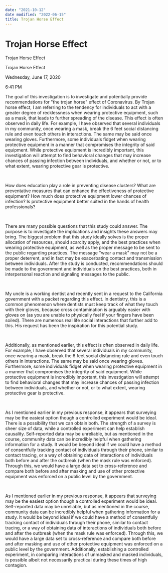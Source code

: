 ```yaml
---
date: "2021-10-12"
date modified: "2022-06-15"
title: Trojan Horse Effect
---
```


# Trojan Horse Effect
Trojan Horse Effect

Trojan Horse Effect

Wednesday, June 17, 2020

6:41 PM

The goal of this investigation is to investigate and potentially provide recommendations for "the trojan horse" effect of Coronavirus. By Trojan horse effect, I am referring to the tendency for individuals to act with a greater degree of recklessness when wearing protective equipment, such as a mask, that leads to further spreading of the disease. This effect is often observed in daily life. For example, I have observed that several individuals in my community, once wearing a mask, break the 6 feet social distancing rule and even touch others in interactions. The same may be said once wearing gloves. Furthermore, some individuals fidget when wearing protective equipment in a manner that compromises the integrity of said equipment. While protective equipment is incredibly important, this investigation will attempt to find behavioral changes that may increase chances of passing infection between individuals, and whether or not, or to what extent, wearing protective gear is protective.

 

How does education play a role in preventing disease clusters? What are preventative measures that can enhance the effectiveness of protective equipment? How much does protective equipment lower chances of infection? Is protective equipment better suited in the hands of health professionals?

 

There are many possible questions that this study could answer. The purpose is to investigate the implications and insights these answers may bring. The biggest problem that this study ideally solves is the proper allocation of resources, should scarcity apply, and the best practices when wearing protective equipment, as well as the proper message to be sent to the public regarding practices. The message "wear a mask" may not be a proper deterrent, and in fact may be exacerbating contact and transmission between individuals. After the study is conducted, recommendations should be made to the government and individuals on the best practices, both in interpersonal reaction and signaling messages to the public.

 

My uncle is a working dentist and recently sent in a request to the California government with a packet regarding this effect. In dentistry, this is a common phenomenon where dentists must keep track of what they touch with their gloves, because cross contamination is arguably easier with gloves on (as you are unable to physically feel if your fingers have been soiled). There are numerous real life social interactions that further add to this. His request has been the inspiration for this potential study.

 

Additionally, as mentioned earlier, this effect is often observed in daily life. For example, I have observed that several individuals in my community, once wearing a mask, break the 6 feet social distancing rule and even touch others in interactions. The same may be said once wearing gloves. Furthermore, some individuals fidget when wearing protective equipment in a manner that compromises the integrity of said equipment. While protective equipment is incredibly important, this investigation will attempt to find behavioral changes that may increase chances of passing infection between individuals, and whether or not, or to what extent, wearing protective gear is protective.

 

As I mentioned earlier in my previous response, it appears that surveying may be the easiest option though a controlled experiment would be ideal. There is a possibility that we can obtain both. The strength of a survey is sheer size of data, while a controlled experiment can help establish causality. Self-reported data may be unreliable, but as mentioned in the course, community data can be incredibly helpful when gathering information for a study. It would be beyond ideal if we could have a method of consentfully tracking contact of individuals through their phone, similar to contact tracing, or a way of obtaining data of interactions of individuals both before and after the outbreak (when the mask rule was enforced). Through this, we would have a large data set to cross-reference and compare both before and after masking and use of other protective equipment was enforced on a public level by the government.

 

As I mentioned earlier in my previous response, it appears that surveying may be the easiest option though a controlled experiment would be ideal. Self-reported data may be unreliable, but as mentioned in the course, community data can be incredibly helpful when gathering information for a study. It would be beyond ideal if we could have a method of consentfully tracking contact of individuals through their phone, similar to contact tracing, or a way of obtaining data of interactions of individuals both before and after the outbreak (when the mask rule was enforced). Through this, we would have a large data set to cross-reference and compare both before and after masking and use of other protective equipment was enforced on a public level by the government. Additionally, establishing a controlled experiment, in comparing interactions of unmasked and masked individuals, is possible albeit not necessarily practical during these times of high contagion.
